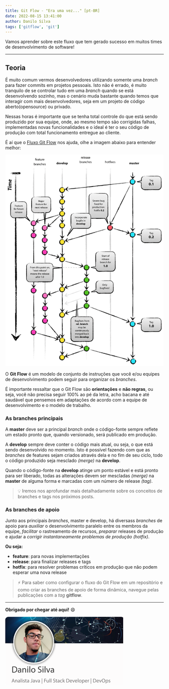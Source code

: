 ```yaml
---
title: Git Flow - "Era uma vez..." [pt-BR]
date: 2022-08-15 13:41:00
author: Danilo Silva
tags: ['gitflow', 'git']
---
```


Vamos aprender sobre este fluxo que tem gerado sucesso em muitos times de desenvolvimento de software!

---
## Teoria

É muito comum vermos desenvolvedores utilizando somente uma _branch_ para fazer commits em projetos pessoais. Isto não é errado, é muito tranquilo de se controlar tudo em uma _branch_ quando se está desenvolvendo sozinho, mas o cenário muda bastante quando temos que interagir com mais desenvolvedores, seja em um projeto de código aberto(opensource) ou privado.

Nessas horas é importante que se tenha total controle do que está sendo produzido por sua equipe, onde, ao mesmo tempo são corrigidas falhas, implementadas novas funcionalidades e o ideal é ter o seu código de produção com total funcionamento entregue ao cliente.

É aí que o [Fluxo Git Flow](https://nvie.com/posts/a-successful-git-branching-model/) nos ajuda, olhe a imagem abaixo para entender melhor:

![Git Flow In Action](images/git-flow-in-action.png)

O **Git Flow** é um modelo de conjunto de instruções que você e/ou equipes de desenvolvimento podem seguir para organizar os _branches_.

É importante ressaltar que o Git Flow são **orientações** e **não regras**, ou seja, você não precisa seguir 100% ao pé da letra, acho bacana e até saudável que pensemos em adaptações de acordo com a equipe de desenvolvimento e o modelo de trabalho.

### As branches principais

A **master** deve ser a principal _branch_ onde o código-fonte sempre reflete um estado pronto que, quando versionado, será publicado em produção.

A **develop** sempre deve conter o código mais atual, ou seja, o que está sendo desenvolvido no momento. Isto é possível fazendo com que as _branches_ de features sejam criados através dela e no fim de seu ciclo, todo o código produzido seja mesclado _(merge)_ na **develop**.

Quando o código-fonte na **develop** atinge um ponto estável e está pronto para ser liberado, todas as alterações devem ser mescladas _(merge)_ na **master** de alguma forma e marcadas com um número de release _(tag)_.

> 💡 Iremos nos aprofundar mais detalhadamente sobre os conceitos de branches e tags nos próximos posts.

### As branches de apoio

Junto aos principais _branches_, master e develop, há diversass _branches_ de apoio para _auxiliar_ o desenvolvimento paralelo entre os membros da equipe, _facilitar_ o rastreamento de recursos, _preparar_ releases de produção e ajudar a _corrigir instantaneamente problemas de produção (hotfix)_.

**Ou seja:**
- **feature**: para novas implementações
- **release**: para finalizar releases e tags
- **hotfix**: para resolver problemas críticos em produção que não podem esperar uma nova release

> ⚡ Para saber como configurar o fluxo do Git Flow em um repositório e como criar as branches de apoio de forma dinâmica, navegue pelas publicações com a _tag_ **gitflow**. 

---
**Obrigado por chegar até aqui!** 😄

![The Author](../global/profile-picture-danilo.png)